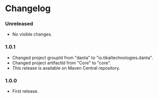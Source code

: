 # Changelog

### Unreleased
- No visible changes.

### 1.0.1
- Changed project groupId from "danta" to "io.tikaltechnologies.danta".
- Changed project artifactId from "Core" to "core".
- This release is available on Maven Central repository.

### 1.0.0
- First release.
